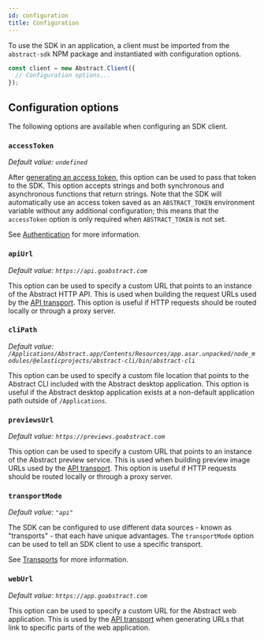 ```yaml
---
id: configuration
title: Configuration
---
```


To use the SDK in an application, a client must be imported from the `abstract-sdk` NPM package and instantiated with configuration options.

```js
const client = new Abstract.Client({
  // Configuration options...
});
```

## Configuration options

The following options are available when configuring an SDK client.

### `accessToken`

_Default value: `undefined`_

After [generating an access token](/docs/authentication), this option can be used to pass that token to the SDK. This option accepts strings and both synchronous and asynchronous functions that return strings. Note that the SDK will automatically use an access token saved as an `ABSTRACT_TOKEN` environment variable without any additional configuration; this means that the `accessToken` option is only required when `ABSTRACT_TOKEN` is not set.

See [Authentication](/docs/authentication) for more information.

### `apiUrl`

_Default value: `https://api.goabstract.com`_

This option can be used to specify a custom URL that points to an instance of the Abstract HTTP API. This is used when building the request URLs used by the [API transport](/docs/transports). This option is useful if HTTP requests should be routed locally or through a proxy server.

### `cliPath`

_Default value: `/Applications/Abstract.app/Contents/Resources/app.asar.unpacked/node_modules/@elasticprojects/abstract-cli/bin/abstract-cli`_

This option can be used to specify a custom file location that points to the Abstract CLI included with the Abstract desktop application. This option is useful if the Abstract desktop application exists at a non-default application path outside of `/Applications`.

### `previewsUrl`

_Default value: `https://previews.goabstract.com`_

This option can be used to specify a custom URL that points to an instance of the Abstract preview service. This is used when building preview image URLs used by the [API transport](/docs/transports). This option is useful if HTTP requests should be routed locally or through a proxy server.

### `transportMode`

_Default value: `"api"`_

The SDK can be configured to use different data sources - known as "transports" - that each have unique advantages. The `transportMode` option can be used to tell an SDK client to use a specific transport.

See [Transports](/docs/transports) for more information.

### `webUrl`

_Default value: `https://app.goabstract.com`_

This option can be used to specify a custom URL for the Abstract web application. This is used by the [API transport](/docs/transports) when generating URLs that link to specific parts of the web application.
